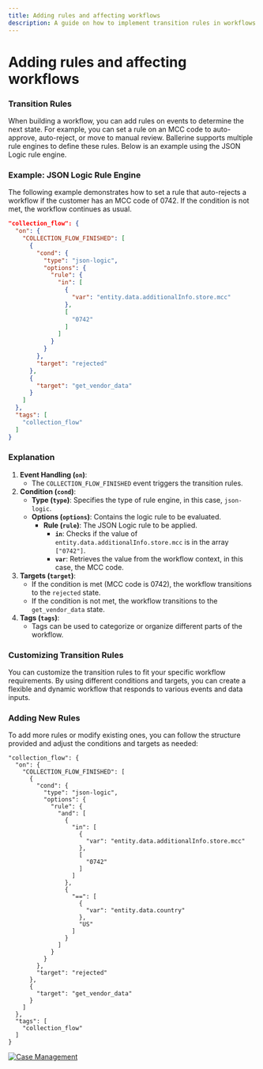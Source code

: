 ```yaml
---
title: Adding rules and affecting workflows
description: A guide on how to implement transition rules in workflows using JSON Logic to automate state changes based on specific conditions.
---
```


# Adding rules and affecting workflows

### Transition Rules

When building a workflow, you can add rules on events to determine the next state. For example, you can set a rule on an MCC code to auto-approve, auto-reject, or move to manual review. Ballerine supports multiple rule engines to define these rules. Below is an example using the JSON Logic rule engine.

### Example: JSON Logic Rule Engine

The following example demonstrates how to set a rule that auto-rejects a workflow if the customer has an MCC code of 0742. If the condition is not met, the workflow continues as usual.

```json
"collection_flow": {
  "on": {
    "COLLECTION_FLOW_FINISHED": [
      {
        "cond": {
          "type": "json-logic",
          "options": {
            "rule": {
              "in": [
                {
                  "var": "entity.data.additionalInfo.store.mcc"
                },
                [
                  "0742"
                ]
              ]
            }
          }
        },
        "target": "rejected"
      },
      {
        "target": "get_vendor_data"
      }
    ]
  },
  "tags": [
    "collection_flow"
  ]
}

```

### Explanation

1. **Event Handling (`on`)**:
    - The `COLLECTION_FLOW_FINISHED` event triggers the transition rules.
2. **Condition (`cond`)**:
    - **Type (`type`)**: Specifies the type of rule engine, in this case, `json-logic`.
    - **Options (`options`)**: Contains the logic rule to be evaluated.
        - **Rule (`rule`)**: The JSON Logic rule to be applied.
            - **`in`**: Checks if the value of `entity.data.additionalInfo.store.mcc` is in the array `["0742"]`.
            - **`var`**: Retrieves the value from the workflow context, in this case, the MCC code.
3. **Targets (`target`)**:
    - If the condition is met (MCC code is 0742), the workflow transitions to the `rejected` state.
    - If the condition is not met, the workflow transitions to the `get_vendor_data` state.
4. **Tags (`tags`)**:
    - Tags can be used to categorize or organize different parts of the workflow.

### Customizing Transition Rules

You can customize the transition rules to fit your specific workflow requirements. By using different conditions and targets, you can create a flexible and dynamic workflow that responds to various events and data inputs.

### Adding New Rules

To add more rules or modify existing ones, you can follow the structure provided and adjust the conditions and targets as needed:

```
"collection_flow": {
  "on": {
    "COLLECTION_FLOW_FINISHED": [
      {
        "cond": {
          "type": "json-logic",
          "options": {
            "rule": {
              "and": [
                {
                  "in": [
                    {
                      "var": "entity.data.additionalInfo.store.mcc"
                    },
                    [
                      "0742"
                    ]
                  ]
                },
                {
                  "==": [
                    {
                      "var": "entity.data.country"
                    },
                    "US"
                  ]
                }
              ]
            }
          }
        },
        "target": "rejected"
      },
      {
        "target": "get_vendor_data"
      }
    ]
  },
  "tags": [
    "collection_flow"
  ]
}
```

[![Case Management](https://uploads-ssl.webflow.com/62a3bad46800eb4715b2faf1/669eeceed5f0d99c51777ae4_image%20136.png)](https://www.loom.com/share/6a1c6331309644d7ac49492e7047f2ae?sid=c1e6ec02-e734-4960-8358-5976942a7256)
